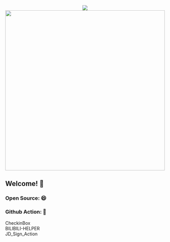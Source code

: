 <div align="center"><img src="https://github-readme-stats-phi-cyan.vercel.app/api?username=zhimengyaosin&count_private=true&show_icons=true&theme=tokyonight" align="center"/></div>

<a href="https://zhimengyaosin.github.io/">
  <img width="100%" src="https://github.com/zhimengyaosin/zhimengyaosin/blob/main/github.jpg" height="504" width="896">
</a>

## Welcome! 👋
### Open Source: 😄

<a href="https://github.com/zhimengyaosin/my-arduino-mouse/"></a>

### Github Action: 🌱
CheckinBox  
BILIBILI-HELPER  
JD_Sign_Action  

<!--
### Hi there 👋

**zhimengyaosin/zhimengyaosin** is a ✨ _special_ ✨ repository because its `README.md` (this file) appears on your GitHub profile.
Here are some ideas to get you started:
- 🔭 I’m currently working on ...
- 🌱 I’m currently learning ...
- 👯 I’m looking to collaborate on ...
- 🤔 I’m looking for help with ...
- 💬 Ask me about ...
- 📫 How to reach me: ...
- 😄 Pronouns: ...
- ⚡ Fun fact: ...
-->
